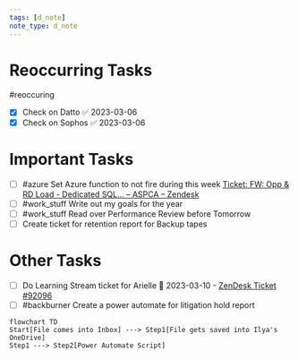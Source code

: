 ```yaml
---
tags: [d_note]
note_type: d_note
---
```


# Reoccurring Tasks

#reoccuring

- [x] Check on Datto ✅ 2023-03-06
- [x] Check on Sophos ✅ 2023-03-06

# Important Tasks
- [ ] #azure Set Azure function to not fire during this week [Ticket: FW: Opp & RD Load - Dedicated SQL… – ASPCA – Zendesk](https://aspca.zendesk.com/agent/tickets/92084)
- [ ] #work_stuff Write out my goals for the year
- [ ] #work_stuff Read over Performance Review before Tomorrow
- [ ] Create ticket for retention report for Backup tapes

# Other Tasks
- [ ] Do Learning Stream ticket for Arielle 📅 2023-03-10 - [ZenDesk Ticket #92096](https://aspca.zendesk.com/agent/tickets/92096)
- [ ] #backburner Create a power automate for litigation hold report
```mermaid
flowchart TD
Start[File comes into Inbox] ---> Step1[File gets saved into Ilya's OneDrive]
Step1 ---> Step2[Power Automate Script]
```

